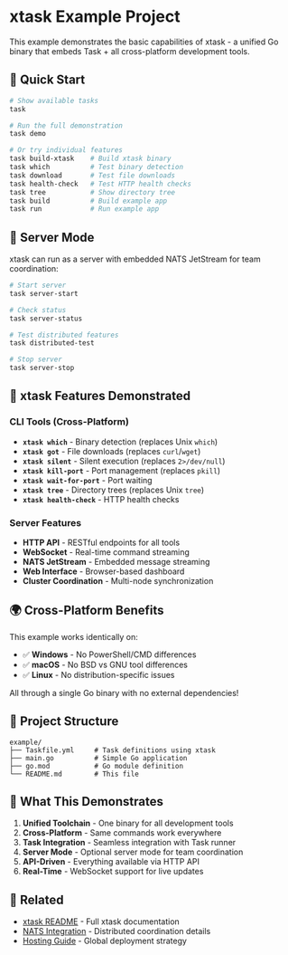 # xtask Example Project

This example demonstrates the basic capabilities of xtask - a unified Go binary that embeds Task + all cross-platform development tools.

## 🚀 Quick Start

```bash
# Show available tasks
task

# Run the full demonstration
task demo

# Or try individual features
task build-xtask    # Build xtask binary
task which          # Test binary detection
task download       # Test file downloads
task health-check   # Test HTTP health checks
task tree           # Show directory tree
task build          # Build example app
task run            # Run example app
```

## 🌟 Server Mode

xtask can run as a server with embedded NATS JetStream for team coordination:

```bash
# Start server
task server-start

# Check status
task server-status

# Test distributed features
task distributed-test

# Stop server
task server-stop
```

## 🔧 xtask Features Demonstrated

### CLI Tools (Cross-Platform)
- **`xtask which`** - Binary detection (replaces Unix `which`)
- **`xtask got`** - File downloads (replaces `curl`/`wget`)
- **`xtask silent`** - Silent execution (replaces `2>/dev/null`)
- **`xtask kill-port`** - Port management (replaces `pkill`)
- **`xtask wait-for-port`** - Port waiting
- **`xtask tree`** - Directory trees (replaces Unix `tree`)
- **`xtask health-check`** - HTTP health checks

### Server Features
- **HTTP API** - RESTful endpoints for all tools
- **WebSocket** - Real-time command streaming
- **NATS JetStream** - Embedded message streaming
- **Web Interface** - Browser-based dashboard
- **Cluster Coordination** - Multi-node synchronization

## 🌍 Cross-Platform Benefits

This example works identically on:
- ✅ **Windows** - No PowerShell/CMD differences
- ✅ **macOS** - No BSD vs GNU tool differences  
- ✅ **Linux** - No distribution-specific issues

All through a single Go binary with no external dependencies!

## 📁 Project Structure

```
example/
├── Taskfile.yml     # Task definitions using xtask
├── main.go          # Simple Go application
├── go.mod           # Go module definition
└── README.md        # This file
```

## 🎯 What This Demonstrates

1. **Unified Toolchain** - One binary for all development tools
2. **Cross-Platform** - Same commands work everywhere
3. **Task Integration** - Seamless integration with Task runner
4. **Server Mode** - Optional server mode for team coordination
5. **API-Driven** - Everything available via HTTP API
6. **Real-Time** - WebSocket support for live updates

## 🔗 Related

- [xtask README](../README.md) - Full xtask documentation
- [NATS Integration](../NATS.md) - Distributed coordination details
- [Hosting Guide](../HOSTING.md) - Global deployment strategy
